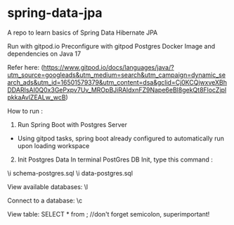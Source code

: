 # spring-data-jpa
A repo to learn basics of Spring Data Hibernate JPA

Run with gitpod.io
Preconfigure with gitpod Postgres Docker Image and dependencies on Java 17 

Refer here:
(https://www.gitpod.io/docs/languages/java/?utm_source=googleads&utm_medium=search&utm_campaign=dynamic_search_ads&utm_id=16501579379&utm_content=dsa&gclid=Cj0KCQjwxveXBhDDARIsAI0Q0x3GePxpv7Uv_MROpBJiRAldxnFZ9Nape6eBl8gekQt8FlocZjplpkkaAvlZEALw_wcB)


How to run :
1) Run Spring Boot with Postgres Server
- Using gitpod tasks, spring boot already configured to automatically run upon loading workspace

2) Init Postgres Data
In terminal PostGres DB Init, type this command :

\i schema-postgres.sql 
\i data-postgres.sql

View available databases:
\l

Connect to a database:
\c <databasename> 

View table:
SELECT * from <tablename>; //don't forget semicolon, superimportant!